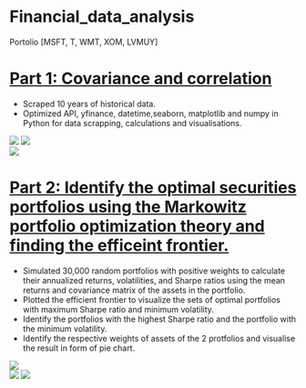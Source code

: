 # Financial_data_analysis  

Portolio [MSFT, T, WMT, XOM, LVMUY]  

# [Part 1: Covariance and correlation](https://github.com/GISOGISO/Financial_data_analysis/edit/main/readme1.md)  
* Scraped 10 years of historical data.
* Optimized API, yfinance, datetime,seaborn, matplotlib and numpy in Python for data scrapping, calculations and visualisations.

![](https://github.com/GISOGISO/Financial_data_analysis/blob/main/images/Normalised%20Portfolio%20stock%20price%202013-2023'.png)
![](https://github.com/GISOGISO/Financial_data_analysis/blob/main/images/Portfolio%20annualised%20covariance%20matrix%20heatmap.png)  
![](https://github.com/GISOGISO/Financial_data_analysis/blob/main/images/Portfolio%20correlation%20matrix%20heatmap.png)



# [Part 2: Identify the optimal securities portfolios using the Markowitz portfolio optimization theory and finding the efficeint frontier.](https://github.com/GISOGISO/Financial_data_analysis/new/main)

* Simulated 30,000 random portfolios with positive weights to calculate their annualized returns, volatilities, and Sharpe ratios using the mean returns and covariance matrix of the assets in the portfolio.  
* Plotted the efficient frontier to visualize the sets of optimal portfolios with maximum Sharpe ratio and minimum volatility.  
* Identify the portfolios with the highest Sharpe ratio and the portfolio with the minimum volatility.  
* Identify the respective weights of assets of the 2 protfolios and visualise the result in form of pie chart.  

![](https://github.com/GISOGISO/Financial_data_analysis/blob/main/images/Efficient%20Frontier%20with%20Max%20Sharpe%20Ratio%2C%20min%20volatility%20and%20equal%20weights.png)  
![](https://github.com/GISOGISO/Financial_data_analysis/blob/main/images/max%20return%20pie%20chart.png)
![](https://github.com/GISOGISO/Financial_data_analysis/blob/main/images/min%20vol%20pie%20chart.png)

